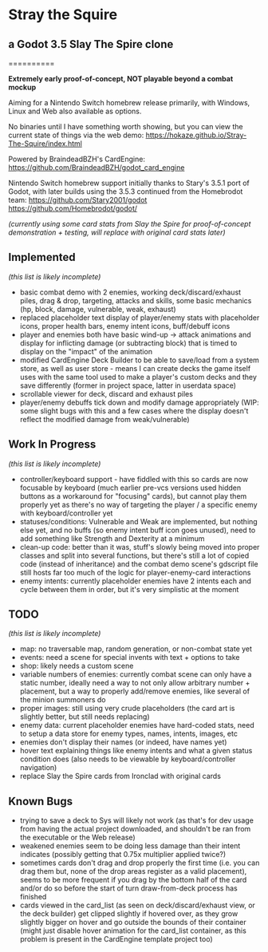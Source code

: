 # Stray the Squire
## a Godot 3.5 Slay The Spire clone
==========

**Extremely early proof-of-concept, NOT playable beyond a combat mockup**

Aiming for a Nintendo Switch homebrew release primarily, with Windows, Linux and Web also available as options.

No binaries until I have something worth showing, but you can view the current state of things via the web demo: https://hokaze.github.io/Stray-The-Squire/index.html

Powered by BraindeadBZH's CardEngine: https://github.com/BraindeadBZH/godot_card_engine

Nintendo Switch homebrew support initially thanks to Stary's 3.5.1 port of Godot, with later builds using the 3.5.3 continued from the Homebrodot team:
https://github.com/Stary2001/godot
https://github.com/Homebrodot/godot/

*(currently using some card stats from Slay the Spire for proof-of-concept demonstration + testing, will replace with original card stats later)*


## Implemented
*(this list is likely incomplete)*

- basic combat demo with 2 enemies, working deck/discard/exhaust piles, drag & drop, targeting, attacks and skills, some basic mechanics (hp, block, damage, vulnerable, weak, exhaust)
- replaced placeholder text display of player/enemy stats with placeholder icons, proper health bars, enemy intent icons, buff/debuff icons
- player and enemies both have basic wind-up -> attack animations and display for inflicting damage (or subtracting block) that is timed to display on the "impact" of the animation
- modified CardEngine Deck Builder to be able to save/load from a system store, as well as user store - means I can create decks the game itself uses with the same tool used to make a player's custom decks and they save differently (former in project space, latter in userdata space)
- scrollable viewer for deck, discard and exhaust piles
- player/enemy debuffs tick down and modify damage appropriately (WIP: some slight bugs with this and a few cases where the display doesn't reflect the modified damage from weak/vulnerable)


## Work In Progress
*(this list is likely incomplete)*

- controller/keyboard support - have fiddled with this so cards are now focusable by keyboard (much earlier pre-vcs versions used hidden buttons as a workaround for "focusing" cards), but cannot play them properly yet as there's no way of targeting the player / a specific enemy with keyboard/controller yet
- statuses/conditions: Vulnerable and Weak are implemented, but nothing else yet, and no buffs (so enemy intent buff icon goes unused), need to add something like Strength and Dexterity at a minimum
- clean-up code: better than it was, stuff's slowly being moved into proper classes and split into several functions, but there's still a lot of copied code (instead of inheritance) and the combat demo scene's gdscript file still hosts far too much of the logic for player-enemy-card interactions
- enemy intents: currently placeholder enemies have 2 intents each and cycle between them in order, but it's very simplistic at the moment


## TODO
*(this list is likely incomplete)*

- map: no traversable map, random generation, or non-combat state yet
- events: need a scene for special invents with text + options to take
- shop: likely needs a custom scene
- variable numbers of enemies: currently combat scene can only have a static number, ideally need a way to not only allow arbitrary number + placement, but a way to properly add/remove enemies, like several of the minion summoners do
- proper images: still using very crude placeholders (the card art is slightly better, but still needs replacing)
- enemy data: current placeholder enemies have hard-coded stats, need to setup a data store for enemy types, names, intents, images, etc
- enemies don't display their names (or indeed, have names yet)
- hover text explaining things like enemy intents and what a given status condition does (also needs to be viewable by keyboard/controller navigation)
- replace Slay the Spire cards from Ironclad with original cards


## Known Bugs

- trying to save a deck to Sys will likely not work (as that's for dev usage from having the actual project downloaded, and shouldn't be ran from the executable or the Web release)
- weakened enemies seem to be doing less damage than their intent indicates (possibly getting that 0.75x multiplier applied twice?)
- sometimes cards don't drag and drop properly the first time (i.e. you can drag them but, none of the drop areas register as a valid placement), seems to be more frequent if you drag by the bottom half of the card and/or do so before the start of turn draw-from-deck process has finished
- cards viewed in the card_list (as seen on deck/discard/exhaust view, or the deck builder) get clipped slightly if hovered over, as they grow slightly bigger on hover and go outside the bounds of their container (might just disable hover animation for the card_list container, as this problem is present in the CardEngine template project too)